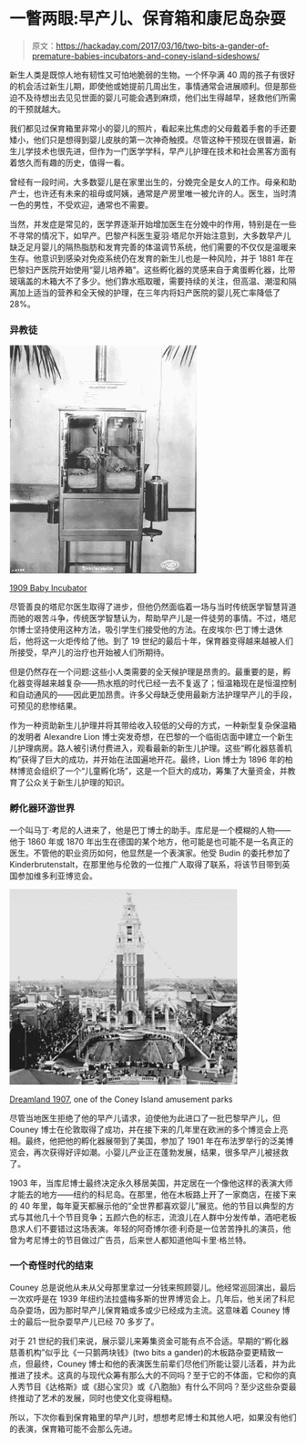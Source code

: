 # 一瞥两眼:早产儿、保育箱和康尼岛杂耍

> 原文：<https://hackaday.com/2017/03/16/two-bits-a-gander-of-premature-babies-incubators-and-coney-island-sideshows/>

新生人类是既惊人地有韧性又可怕地脆弱的生物。一个怀孕满 40 周的孩子有很好的机会活过新生儿期，即使他或她提前几周出生，事情通常会进展顺利。但是那些迫不及待想出去见见世面的婴儿可能会遇到麻烦，他们出生得越早，拯救他们所需的干预就越大。

我们都见过保育箱里非常小的婴儿的照片，看起来比焦虑的父母戴着手套的手还要矮小，他们只是想得到婴儿皮肤的第一次神奇触摸。尽管这种干预现在很普遍，新生儿学技术也很先进，但作为一门医学学科，早产儿护理在技术和社会黑客方面有着悠久而有趣的历史，值得一看。

曾经有一段时间，大多数婴儿是在家里出生的，分娩完全是女人的工作。母亲和助产士，也许还有未来的祖母或阿姨，通常是产房里唯一被允许的人。医生，当时清一色的男性，不受欢迎，通常也不需要。

当然，并发症是常见的，医学界逐渐开始增加医生在分娩中的作用，特别是在一些不寻常的情况下，如早产。巴黎产科医生夏羽·塔尼尔开始注意到，大多数早产儿缺乏足月婴儿的隔热脂肪和发育完善的体温调节系统，他们需要的不仅仅是温暖来生存。他意识到感染对免疫系统仍在发育的新生儿也是一种风险，并于 1881 年在巴黎妇产医院开始使用“婴儿培养箱”。这些孵化器的灵感来自于禽蛋孵化器，比带玻璃盖的木箱大不了多少。他们靠水瓶取暖，需要持续的关注，但高温、潮湿和隔离加上适当的营养和全天候的护理，在三年内将妇产医院的婴儿死亡率降低了 28%。

### 异教徒

![](img/3833e1ebcefa841ac00f03b45055b0f6.png)

[1909 Baby Incubator](https://commons.wikimedia.org/wiki/File:Baby_incubator,_A-Y-P,_Seattle,_1909..jpg)

尽管善良的塔尼尔医生取得了进步，但他仍然面临着一场与当时传统医学智慧背道而驰的艰苦斗争，传统医学智慧认为，帮助早产儿是一件徒劳的事情。不过，塔尼尔博士坚持使用这种方法，吸引学生们接受他的方法。在皮埃尔·巴丁博士退休后，他将这一火炬传给了他。到了 19 世纪的最后十年，保育器变得越来越被人们所接受，早产儿的治疗也开始被人们所期待。

但是仍然存在一个问题:这些小人类需要的全天候护理是昂贵的。最重要的是，孵化器变得越来越复杂——热水瓶的时代已经一去不复返了；恒温箱现在是恒温控制和自动通风的——因此更加昂贵。许多父母缺乏使用最新方法护理早产儿的手段，可预见的悲惨结果。

作为一种资助新生儿护理并将其带给收入较低的父母的方式，一种新型复杂保温箱的发明者 Alexandre Lion 博士突发奇想，在巴黎的一个临街店面中建立一个新生儿护理病房。路人被引诱付费进入，观看最新的新生儿护理。这些“孵化器慈善机构”获得了巨大的成功，并开始在法国遍地开花。最终，Lion 博士为 1896 年的柏林博览会组织了一个“儿童孵化场”，这是一个巨大的成功，筹集了大量资金，并教育了公众关于新生儿护理的知识。

### 孵化器环游世界

一个叫马丁·考尼的人进来了，他是巴丁博士的助手。库尼是一个模糊的人物——他于 1860 年或 1870 年出生在德国的某个地方，他可能是也可能不是一名真正的医生。不管他的职业资历如何，他显然是一个表演家。他受 Budin 的委托参加了 Kinderbrutenstalt，在那里他与伦敦的一位推广人取得了联系，将该节目带到英国参加维多利亚博览会。

![](img/749a2c2ebd68c17438c24c78480b8996.png)

[Dreamland 1907](https://commons.wikimedia.org/wiki/File:Dreamland_tower_1907.jpg), one of the Coney Island amusement parks

尽管当地医生拒绝了他的早产儿请求，迫使他为此进口了一批巴黎早产儿，但 Couney 博士在伦敦取得了成功，并在接下来的几年里在欧洲的多个博览会上亮相。最终，他把他的孵化器展带到了美国，参加了 1901 年在布法罗举行的泛美博览会，再次获得好评如潮。小婴儿产业正在蓬勃发展，结果，很多早产儿被拯救了。

1903 年，当库尼博士最终决定永久移居美国，并定居在一个像他这样的表演大师才能去的地方——纽约的科尼岛。在那里，他在木板路上开了一家商店，在接下来的 40 年里，每年夏天都展示他的“全世界都喜欢婴儿”展览。他的节目以典型的方式与其他几十个节目竞争；五颜六色的标志，流浪儿在人群中分发传单，酒吧老板恳求人们不要错过这场表演。年轻的阿奇博尔德·利奇是一位苦苦挣扎的演员，他曾为考尼博士的节目做过广告员，后来世人都知道他叫卡里·格兰特。

### 一个奇怪时代的结束

Couney 总是说他从未从父母那里拿过一分钱来照顾婴儿。他经常巡回演出，最后一次欢呼是在 1939 年纽约法拉盛梅多斯的世界博览会上。几年后，他关闭了科尼岛杂耍场，因为那时早产儿保育箱或多或少已经成为主流。这意味着 Couney 博士的最后一批杂耍早产儿已经 70 多岁了。

对于 21 世纪的我们来说，展示婴儿来筹集资金可能有点不合适。早期的“孵化器慈善机构”似乎比《一只鹅两块钱》(two bits a gander)的木板路杂耍更精致一点，但最终，Couney 博士和他的表演医生前辈们尽他们所能让婴儿活着，并为此推进了技术。这真的与现代众筹有那么大的不同吗？至于它的不体面，它和你的真人秀节目《达格斯》或《甜心宝贝》或《八胞胎》有什么不同吗？至少这些杂耍最终推动了艺术的发展，同时也使文化变得粗糙。

所以，下次你看到保育箱里的早产儿时，想想考尼博士和其他人吧，如果没有他们的表演，保育箱可能不会那么先进。
